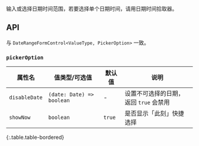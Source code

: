 输入或选择日期时间范围，若要选择单个日期时间，请用日期时间拾取器。

## API

与 `DateRangeFormControl<ValueType, PickerOption>` 一致。

### `pickerOption`

| 属性名 | 值类型/可选值 | 默认值 | 说明 |
| --- | --- | --- | --- |
| `disableDate` | `(date: Date) => boolean` | - | 设置不可选择的日期，返回 `true` 会禁用 |
| `showNow` | `boolean` | `true` | 是否显示「此刻」快捷选择 |
{:.table.table-bordered}
